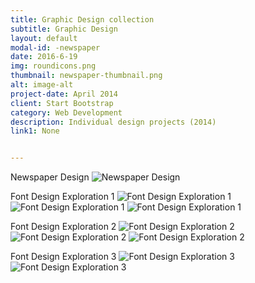 ```yaml
---
title: Graphic Design collection
subtitle: Graphic Design
layout: default
modal-id: -newspaper
date: 2016-6-19
img: roundicons.png
thumbnail: newspaper-thumbnail.png
alt: image-alt
project-date: April 2014
client: Start Bootstrap
category: Web Development
description: Individual design projects (2014)
link1: None


---
```

Newspaper Design
<img src="img/portfolio/pic/newspaper.png" class="img-responsive img-centered" alt="Newspaper Design">

Font Design Exploration 1
<img src="img/portfolio/pic/font-1.jpg" class="img-responsive img-centered" alt="Font Design Exploration 1">
<img src="img/portfolio/pic/font-seed.jpg" class="img-responsive img-centered" alt="Font Design Exploration 1">
<img src="img/portfolio/pic/font-grass.jpg" class="img-responsive img-centered" alt="Font Design Exploration 1">

Font Design Exploration 2
<img src="img/portfolio/pic/life-1.jpg" class="img-responsive img-centered" alt="Font Design Exploration 2">
<img src="img/portfolio/pic/life-2.jpg" class="img-responsive img-centered" alt="Font Design Exploration 2">
<img src="img/portfolio/pic/life-font.jpg" class="img-responsive img-centered" alt="Font Design Exploration 2">

Font Design Exploration 3
<img src="img/portfolio/pic/sweet-font.jpg" class="img-responsive img-centered" alt="Font Design Exploration 3">
<img src="img/portfolio/pic/sweet-process-1.jpg" class="img-responsive img-centered" alt="Font Design Exploration 3">

